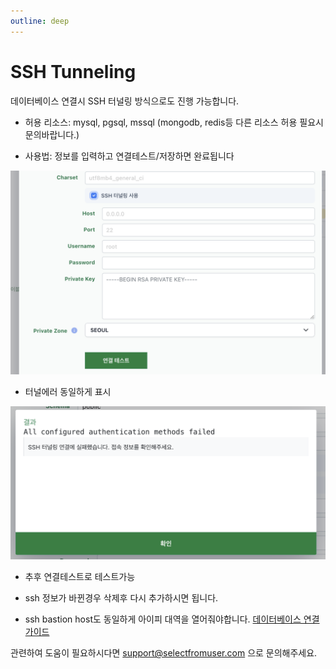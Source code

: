 ```yaml
---
outline: deep
---
```


# SSH Tunneling

데이터베이스 연결시 SSH 터널링 방식으로도 진행 가능합니다.

- 허용 리소스: mysql, pgsql, mssql (mongodb, redis등 다른 리소스 허용 필요시 문의바랍니다.)

- 사용법: 정보를 입력하고 연결테스트/저장하면 완료됩니다

![](./image/database-ssh-tunneling.png)

- 터널에러 동일하게 표시

![](./image/database-ssh-tunneling-error.png)

- 추후 연결테스트로 테스트가능

- ssh 정보가 바뀐경우 삭제후 다시 추가하시면 됩니다.

- ssh bastion host도 동일하게 아이피 대역을 열어줘야합니다. [데이터베이스 연결 가이드](https://blog.selectfromuser.com/connecting-to-database/)

관련하여 도움이 필요하시다면 support@selectfromuser.com 으로 문의해주세요.